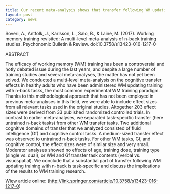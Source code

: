 ```yaml
---
title: Our recent meta-analysis shows that transfer following WM updating training with the n-back is more task-specific than has previously been suggested
layout: post
category: news
---
```


Soveri, A., Antfolk, J., Karlsson, L., Salo, B., & Laine, M. (2017). Working memory training revisited: A multi-level meta-analysis of n-back training studies. Psychonomic Bulletin & Review. doi:10.3758/s13423-016-1217-0

ABSTRACT

The efficacy of working memory (WM) training has been a controversial and hotly debated issue during the last years, and despite a large number of training studies and several meta-analyses, the matter has not yet been solved. We conducted a multi-level meta-analysis on the cognitive transfer effects in healthy adults who have been administered WM updating training with n-back tasks, the most common experimental WM training paradigm. Thanks to this methodological approach that has not been employed in previous meta-analyses in this field, we were able to include effect sizes from all relevant tasks used in the original studies. Altogether 203 effect sizes were derived from 33 published randomized controlled trials. In contrast to earlier meta-analyses, we separated task-specific transfer (here untrained n-back tasks) from other WM transfer tasks. Two additional cognitive domains of transfer that we analyzed consisted of fluid intelligence (Gf) and cognitive control tasks. A medium-sized transfer effect was observed to untrained n-back tasks. For other WM tasks, Gf, and cognitive control, the effect sizes were of similar size and very small. Moderator analyses showed no effects of age, training dose, training type (single vs. dual), or WM and Gf transfer task contents (verbal vs. visuospatial). We conclude that a substantial part of transfer following WM updating training with n-back is task-specific and discuss the implications of the results to WM training research.

Wiew article online:
(http://link.springer.com/article/10.3758/s13423-016-1217-0)
